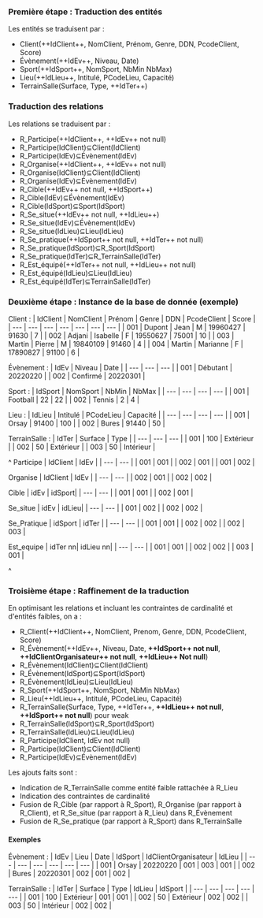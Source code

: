 ### Première étape : Traduction des entités
Les entités se traduisent par :
* Client(++IdClient++, NomClient, Prénom, Genre, DDN, PcodeClient, Score)
* Évènement(++IdEv++, Niveau, Date)
* Sport(++IdSport++, NomSport, NbMin NbMax)
* Lieu(++IdLieu++, Intitulé, PCodeLieu, Capacité)
* TerrainSalle(Surface, Type, ++IdTer++)

### Traduction des relations
Les relations se traduisent par :
* R_Participe(++IdClient++, ++IdEv++ not null)
* R_Participe(IdClient)⊆Client(IdClient)
* R_Participe(IdEv)⊆Évènement(IdEv)
* R_Organise(++IdClient++, ++IdEv++ not null)
* R_Organise(IdClient)⊆Client(IdClient)
* R_Organise(IdEv)⊆Évènement(IdEv)
* R_Cible(++IdEv++ not null, ++IdSport++)
* R_Cible(IdEv)⊆Évènement(IdEv)
* R_Cible(IdSport)⊆Sport(IdSport)
* R_Se_situe(++IdEv++ not null, ++IdLieu++)
* R_Se_situe(IdEv)⊆Évènement(IdEv)
* R_Se_situe(IdLieu)⊆Lieu(IdLieu)
* R_Se_pratique(++IdSport++ not null, ++IdTer++ not null)
* R_Se_pratique(IdSport)⊆R_Sport(IdSport)
* R_Se_pratique(IdTer)⊆R_TerrainSalle(IdTer)
* R_Est_équipé(++IdTer++ not null, ++IdLieu++ not null)
* R_Est_équipé(IdLieu)⊆Lieu(IdLieu)
* R_Est_équipé(IdTer)⊆TerrainSalle(IdTer)

### Deuxième étape : Instance de la base de donnée (exemple)
Client :
| IdClient | NomClient | Prénom | Genre | DDN | PcodeClient | Score |
| --- | --- | --- | --- | --- | --- | --- |
| 001 | Dupont | Jean | M | 19960427 | 91630 | 7 |
| 002 | Adjani | Isabelle | F | 19550627 | 75001 | 10 |
| 003 | Martin | Pierre | M | 19840109 | 91460 | 4 |
| 004 | Martin | Marianne | F | 17890827 | 91100 | 6 |

Évènement :
| IdEv | Niveau | Date |
| --- | --- | --- |
| 001 | Débutant | 20220220 |
| 002 | Confirmé | 20220301 |

Sport :
| IdSport | NomSport | NbMin | NbMax |
| --- | --- | --- | --- |
| 001 | Football | 22 | 22 |
| 002 | Tennis | 2 | 4 |

Lieu :
| IdLieu | Intitulé | PCodeLieu | Capacité |
| --- | --- | --- | --- |
| 001 | Orsay | 91400 | 100 |
| 002 | Bures | 91440 | 50 |

TerrainSalle :
| IdTer | Surface | Type |
| --- | --- | --- |
| 001 | 100 | Extérieur |
| 002 | 50 | Extérieur |
| 003 | 50 | Intérieur |


^
Participe
| IdClient | IdEv |
| --- | --- | 
| 001 | 001 | 
| 002 | 001 | 
| 001 | 002 | 

Organise
| IdClient | IdEv |
| --- | --- | 
| 002 | 001 | 
| 002 | 002 | 

Cible
| idEv | idSport|
| --- | --- | 
| 001 | 001 | 
| 002 | 001 | 


Se_situe
| idEv | idLieu|
| --- | --- | 
| 001 | 002 | 
| 002 | 002 | 

Se_Pratique
| idSport | idTer |
| --- | --- | 
| 001 | 001 | 
| 002 | 002 | 
| 002 | 003 | 

Est_equipe
| idTer nn| idLieu nn|
| --- | --- | 
| 001 | 001 | 
| 002 | 002 | 
| 003 | 001 | 

^


 

### Troisième étape : Raffinement de la traduction
En optimisant les relations et incluant les contraintes de cardinalité et d'entités faibles, on a :

* R_Client(++IdClient++, NomClient, Prenom, Genre, DDN, PcodeClient, Score)
* R_Évènement(++IdEv++, Niveau, Date, **++IdSport++ not null**, **++IdClientOrganisateur++ not null**, **++IdLieu++ Not null**)
* R_Évènement(IdClient)⊆Client(IdClient)
* R_Évènement(IdSport)⊆Sport(IdSport)
* R_Évènement(IdLieu)⊆Lieu(IdLieu)
* R_Sport(++IdSport++, NomSport, NbMin NbMax)
* R_Lieu(++IdLieu++, Intitulé, PCodeLieu, Capacité)
* R_TerrainSalle(Surface, Type, ++IdTer++, **++IdLieu++ not null**, **++IdSport++ not null**) pour weak
* R_TerrainSalle(IdSport)⊆R_Sport(IdSport)
* R_TerrainSalle(IdLieu)⊆Lieu(IdLieu)
* R_Participe(IdClient, IdEv not null)
* R_Participe(IdClient)⊆Client(IdClient)
* R_Participe(IdEv)⊆Évènement(IdEv) 

Les ajouts faits sont :
* Indication de R_TerrainSalle comme entité faible rattachée à R_Lieu
* Indication des contraintes de cardinalité
* Fusion de R_Cible (par rapport à R_Sport), R_Organise (par rapport à R_Client), et R_Se_situe (par rapport à R_Lieu) dans R_Évènement
* Fusion de R_Se_pratique (par rapport à R_Sport) dans R_TerrainSalle

#### Exemples

Évènement :
| IdEv | Lieu | Date | IdSport | IdClientOrganisateur | IdLieu |
| --- | --- | --- | --- | --- | --- |
| 001 | Orsay | 20220220 | 001 | 003 | 001 |
| 002 | Bures | 20220301 | 002 | 001 | 002 |

TerrainSalle :
| IdTer | Surface | Type | IdLieu | IdSport |
| --- | --- | --- | --- | --- |
| 001 | 100 | Extérieur | 001 | 001 |
| 002 | 50 | Extérieur | 002 | 002 |
| 003 | 50 | Intérieur | 002 | 002 |

